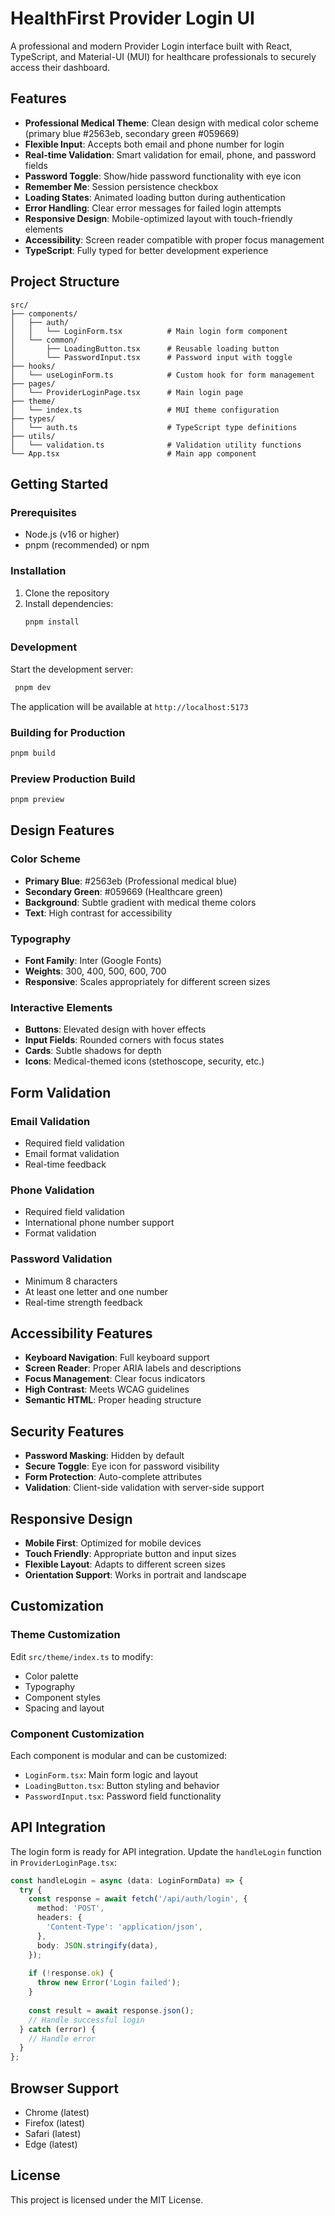 # HealthFirst Provider Login UI

A professional and modern Provider Login interface built with React, TypeScript, and Material-UI (MUI) for healthcare professionals to securely access their dashboard.

## Features

- **Professional Medical Theme**: Clean design with medical color scheme (primary blue #2563eb, secondary green #059669)
- **Flexible Input**: Accepts both email and phone number for login
- **Real-time Validation**: Smart validation for email, phone, and password fields
- **Password Toggle**: Show/hide password functionality with eye icon
- **Remember Me**: Session persistence checkbox
- **Loading States**: Animated loading button during authentication
- **Error Handling**: Clear error messages for failed login attempts
- **Responsive Design**: Mobile-optimized layout with touch-friendly elements
- **Accessibility**: Screen reader compatible with proper focus management
- **TypeScript**: Fully typed for better development experience

## Project Structure

```
src/
├── components/
│   ├── auth/
│   │   └── LoginForm.tsx          # Main login form component
│   └── common/
│       ├── LoadingButton.tsx      # Reusable loading button
│       └── PasswordInput.tsx      # Password input with toggle
├── hooks/
│   └── useLoginForm.ts            # Custom hook for form management
├── pages/
│   └── ProviderLoginPage.tsx      # Main login page
├── theme/
│   └── index.ts                   # MUI theme configuration
├── types/
│   └── auth.ts                    # TypeScript type definitions
├── utils/
│   └── validation.ts              # Validation utility functions
└── App.tsx                        # Main app component
```

## Getting Started

### Prerequisites

- Node.js (v16 or higher)
- pnpm (recommended) or npm

### Installation

1. Clone the repository
2. Install dependencies:
   ```bash
   pnpm install
   ```

### Development

Start the development server:
```bash
 pnpm dev
```

The application will be available at `http://localhost:5173`

### Building for Production

```bash
pnpm build
```

### Preview Production Build

```bash
pnpm preview
```

## Design Features

### Color Scheme
- **Primary Blue**: #2563eb (Professional medical blue)
- **Secondary Green**: #059669 (Healthcare green)
- **Background**: Subtle gradient with medical theme colors
- **Text**: High contrast for accessibility

### Typography
- **Font Family**: Inter (Google Fonts)
- **Weights**: 300, 400, 500, 600, 700
- **Responsive**: Scales appropriately for different screen sizes

### Interactive Elements
- **Buttons**: Elevated design with hover effects
- **Input Fields**: Rounded corners with focus states
- **Cards**: Subtle shadows for depth
- **Icons**: Medical-themed icons (stethoscope, security, etc.)

## Form Validation

### Email Validation
- Required field validation
- Email format validation
- Real-time feedback

### Phone Validation
- Required field validation
- International phone number support
- Format validation

### Password Validation
- Minimum 8 characters
- At least one letter and one number
- Real-time strength feedback

## Accessibility Features

- **Keyboard Navigation**: Full keyboard support
- **Screen Reader**: Proper ARIA labels and descriptions
- **Focus Management**: Clear focus indicators
- **High Contrast**: Meets WCAG guidelines
- **Semantic HTML**: Proper heading structure

## Security Features

- **Password Masking**: Hidden by default
- **Secure Toggle**: Eye icon for password visibility
- **Form Protection**: Auto-complete attributes
- **Validation**: Client-side validation with server-side support

## Responsive Design

- **Mobile First**: Optimized for mobile devices
- **Touch Friendly**: Appropriate button and input sizes
- **Flexible Layout**: Adapts to different screen sizes
- **Orientation Support**: Works in portrait and landscape

## Customization

### Theme Customization
Edit `src/theme/index.ts` to modify:
- Color palette
- Typography
- Component styles
- Spacing and layout

### Component Customization
Each component is modular and can be customized:
- `LoginForm.tsx`: Main form logic and layout
- `LoadingButton.tsx`: Button styling and behavior
- `PasswordInput.tsx`: Password field functionality

## API Integration

The login form is ready for API integration. Update the `handleLogin` function in `ProviderLoginPage.tsx`:

```typescript
const handleLogin = async (data: LoginFormData) => {
  try {
    const response = await fetch('/api/auth/login', {
      method: 'POST',
      headers: {
        'Content-Type': 'application/json',
      },
      body: JSON.stringify(data),
    });
    
    if (!response.ok) {
      throw new Error('Login failed');
    }
    
    const result = await response.json();
    // Handle successful login
  } catch (error) {
    // Handle error
  }
};
```

## Browser Support

- Chrome (latest)
- Firefox (latest)
- Safari (latest)
- Edge (latest)

## License

This project is licensed under the MIT License.
